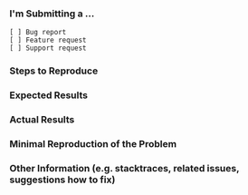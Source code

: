<!--
     **BEFORE PUBLISHING AN ISSUE**

  1) Make sure you are using the latest version of react-datetime. Execute
    npm ls react-datetime
  in your terminal to see what version you are using, and compare it to what verion is published to
  npm by looking at the package's npm page:
    https://www.npmjs.com/package/react-datetime

  2) Some of the most frequently asked questions have the answer for them in the documentation.
  Be sure to read through the API carefully before publishing an issue:
    https://github.com/NateRadebaugh/react-datetime#api
  We also use the label *Documentation* for issues that have code examples in them which may be
  useful for other developers, please have a look there as well:
    https://github.com/NateRadebaugh/react-datetime/issues?utf8=%E2%9C%93&q=label%3Adocumentation%20

  3) Discussions for version 3 of react-datetime has been initiated, and we have come up with some
  feature and bug candidates. This means that if a feature or bug has been requested/reported many
  times, it's likely to be a candidate for version 3. Make sure your bug or feature is not included
  in this list before publishing it.

  You can find all the candidates here in the *Candidates* column:
    https://github.com/NateRadebaugh/react-datetime/projects/1
-->


### I'm Submitting a ...
<!-- Put an "x" in the box for the type of report that apply -->
```
[ ] Bug report
[ ] Feature request
[ ] Support request
```

### Steps to Reproduce
<!-- Define the minimal steps to reproduce the bug, preferably in the format of a numbered list -->

### Expected Results
<!-- Describe what the expected results are -->

### Actual Results
<!-- Describe what the actual results are -->

### Minimal Reproduction of the Problem
<!--
  If the current behavior is a bug or you can illustrate your feature request better with an
  example, please provide a *minimal demo* (if possible) of the problem via
  http://codepen.io/ or similar. We recommend that you fork this example as a starting point,
  it's using the *latest published* version of react-datetime:
    http://codepen.io/simeg/pen/mEmQmP
-->

### Other Information (e.g. stacktraces, related issues, suggestions how to fix)
<!-- Any other information you think is valuable can be put here -->


<!--
  Is there anything in this template you think is confusing, unclear, redundant or just simply bad?
  Please let us know either via creating an issue or creating a PR with changes to it.
-->
